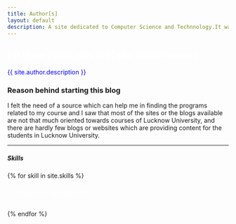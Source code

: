 ```yaml
---
title: Author[s]
layout: default
description: A site dedicated to Computer Science and Technnology.It was Launched in 2017 for helping the students of Lucknow University in finding all the programs related to their course on a single site. The thought of launching this website came when I felt the need of a source which can help me in finding the programs related to my course and I saw that most of the sites or the blogs available are not that much oriented towards courses of Lucknow University, and  there are hardly few blogs or websites which are providing content for the students in Lucknow University.
---
```


 <h2 class="display-3" style="color:white!important">  Hi! there Folks, this is {{ site.author.name }}</h2>
  <p class="lead" style="color:blue!important">{{ site.author.description }}</p>

### Reason behind starting this blog

I felt the need of a source which can help me in finding the programs related to my course and I saw that most of the sites or the blogs available are not that much oriented towards courses of Lucknow University, and  there are hardly few blogs or websites which are providing content for the students in Lucknow University.

  <hr class="my-4">
  <h5 class="display-3">Skills</h5>
<div class="row">  
  {% for skill in site.skills %}
	<h6 style="color:white!important">{{ skill.title }} | {{skill.level}}%</h6>
		<div class="col-lg-12">
			<div class="progress progress-striped active">
				<div class="progress-bar progress-bar-{{skill.color}}" style="width: {{skill.level}}%"></div>
			</div>
		</div>	
{% endfor %}		
</div>	
